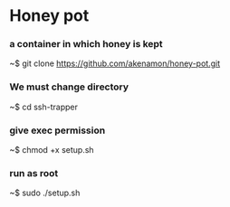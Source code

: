 # Honey pot

### a container in which honey is kept



~$ git clone https://github.com/akenamon/honey-pot.git

### We must change  directory

~$ cd ssh-trapper 

### give exec permission 

~$ chmod +x setup.sh 

### run as root

~$ sudo ./setup.sh 

